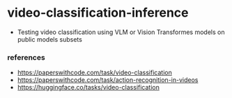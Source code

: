# video-classification-inference


* Testing video classification using VLM or Vision Transformes models on public models subsets

### references
- https://paperswithcode.com/task/video-classification
- https://paperswithcode.com/task/action-recognition-in-videos
- https://huggingface.co/tasks/video-classification
